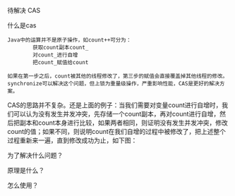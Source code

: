 待解决 CAS

什么是cas

    Java中的运算并不是原子操作，如count++可分为：
            获取count副本count_
            对count_进行自增
            把count_赋值给count

    如果在第一步之后，count被其他的线程修改了，第三步的赋值会直接覆盖掉其他线程的修改。synchronize可以解决这个问题，但上锁为重量级操作，严重影响性能，CAS是更好的解决方案。
    
CAS的思路并不复杂。还是上面的例子：当我们需要对变量count进行自增时，我们可以认为没有发生并发冲突，先存储一个count副本，再对count进行自增，然后把副本和count本身进行比较，如果两者相同，则证明没有发生并发冲突，修改count的值；如果不同，则说明count在我们自增的过程中被修改了，把上述整个过程重新来一遍，直到修改成功为止，如下图：


为了解决什么问题？

原理是什么？

怎么使用？ 